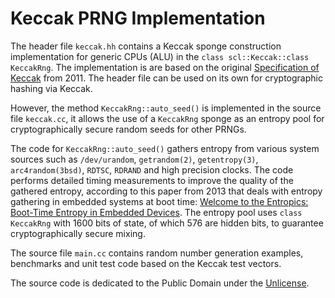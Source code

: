 
# Keccak PRNG Implementation

The header file `keccak.hh` contains a Keccak sponge construction implementation for generic CPUs (ALU)
in the `class scl::Keccak::class KeccakRng`. The implementation is are based on the original
[Specification of Keccak](https://keccak.team/files/Keccak-reference-3.0.pdf) from 2011.
The header file can be used on its own for cryptographic hashing via Keccak.

However, the method `KeccakRng::auto_seed()` is implemented in the source file `keccak.cc`, it allows
the use of a `KeccakRng` sponge as an entropy pool for cryptographically secure random seeds for other PRNGs.

The code for `KeccakRng::auto_seed()` gathers entropy from various system sources such as
`/dev/urandom`, `getrandom(2)`, `getentropy(3)`, `arc4random(3bsd)`, `RDTSC`, `RDRAND` and high precision clocks.
The code performs detailed timing measurements to improve the quality of the gathered entropy, according to this
paper from 2013 that deals with entropy gathering in embedded systems at boot time:
[Welcome to the Entropics: Boot-Time Entropy in Embedded Devices](https://cseweb.ucsd.edu/~swanso/).
The entropy pool uses `class KeccakRng` with 1600 bits of state, of which 576 are hidden bits,
to guarantee cryptographically secure mixing.

The source file `main.cc` contains random number generation examples, benchmarks and unit test code based
on the Keccak test vectors.

The source code is dedicated to the Public Domain under the [Unlicense](https://unlicense.org/UNLICENSE).



